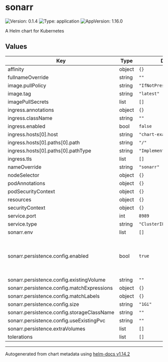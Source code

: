# sonarr

![Version: 0.1.4](https://img.shields.io/badge/Version-0.1.4-informational?style=flat-square) ![Type: application](https://img.shields.io/badge/Type-application-informational?style=flat-square) ![AppVersion: 1.16.0](https://img.shields.io/badge/AppVersion-1.16.0-informational?style=flat-square)

A Helm chart for Kubernetes

## Values

| Key | Type | Default | Description |
|-----|------|---------|-------------|
| affinity | object | `{}` |  |
| fullnameOverride | string | `""` |  |
| image.pullPolicy | string | `"IfNotPresent"` |  |
| image.tag | string | `"latest"` |  |
| imagePullSecrets | list | `[]` |  |
| ingress.annotations | object | `{}` |  |
| ingress.className | string | `""` |  |
| ingress.enabled | bool | `false` |  |
| ingress.hosts[0].host | string | `"chart-example.local"` |  |
| ingress.hosts[0].paths[0].path | string | `"/"` |  |
| ingress.hosts[0].paths[0].pathType | string | `"ImplementationSpecific"` |  |
| ingress.tls | list | `[]` |  |
| nameOverride | string | `"sonarr"` |  |
| nodeSelector | object | `{}` |  |
| podAnnotations | object | `{}` |  |
| podSecurityContext | object | `{}` |  |
| resources | object | `{}` |  |
| securityContext | object | `{}` |  |
| service.port | int | `8989` |  |
| service.type | string | `"ClusterIP"` |  |
| sonarr.env | list | `[]` |  |
| sonarr.persistence.config.enabled | bool | `true` | is turned to false, will only create an emptyDir for config |
| sonarr.persistence.config.existingVolume | string | `""` |  |
| sonarr.persistence.config.matchExpressions | object | `{}` |  |
| sonarr.persistence.config.matchLabels | object | `{}` |  |
| sonarr.persistence.config.size | string | `"1Gi"` |  |
| sonarr.persistence.config.storageClassName | string | `""` |  |
| sonarr.persistence.config.useExistingPvc | string | `""` |  |
| sonarr.persistence.extraVolumes | list | `[]` |  |
| tolerations | list | `[]` |  |

----------------------------------------------
Autogenerated from chart metadata using [helm-docs v1.14.2](https://github.com/norwoodj/helm-docs/releases/v1.14.2)
